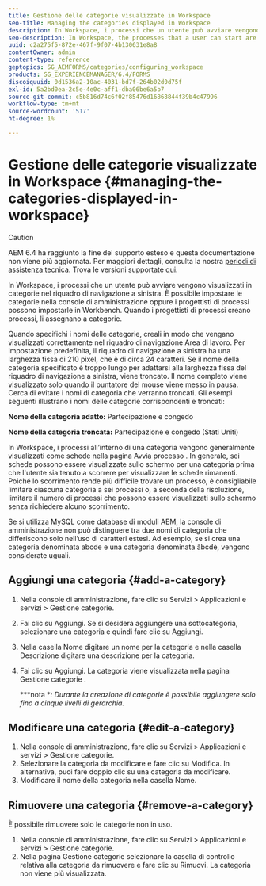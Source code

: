 ```yaml
---
title: Gestione delle categorie visualizzate in Workspace
seo-title: Managing the categories displayed in Workspace
description: In Workspace, i processi che un utente può avviare vengono visualizzati in categorie nel riquadro di navigazione a sinistra. Scopri come gestire queste categorie visualizzate in Workspace.
seo-description: In Workspace, the processes that a user can start are displayed in categories in the left navigation pane. Learn how you can manage these categories displayed in Workspace.
uuid: c2a275f5-872e-467f-9f07-4b130631e8a8
contentOwner: admin
content-type: reference
geptopics: SG_AEMFORMS/categories/configuring_workspace
products: SG_EXPERIENCEMANAGER/6.4/FORMS
discoiquuid: 0d1536a2-10ac-4031-bd7f-264b02d0d75f
exl-id: 5a2bd0ea-2c5e-4e0c-aff1-dba06be6a5b7
source-git-commit: c5b816d74c6f02f85476d16868844f39b4c47996
workflow-type: tm+mt
source-wordcount: '517'
ht-degree: 1%

---
```


# Gestione delle categorie visualizzate in Workspace {#managing-the-categories-displayed-in-workspace}

>[!CAUTION]
>
>AEM 6.4 ha raggiunto la fine del supporto esteso e questa documentazione non viene più aggiornata. Per maggiori dettagli, consulta la nostra [periodi di assistenza tecnica](https://helpx.adobe.com/it/support/programs/eol-matrix.html). Trova le versioni supportate [qui](https://experienceleague.adobe.com/docs/).

In Workspace, i processi che un utente può avviare vengono visualizzati in categorie nel riquadro di navigazione a sinistra. È possibile impostare le categorie nella console di amministrazione oppure i progettisti di processi possono impostarle in Workbench. Quando i progettisti di processi creano processi, li assegnano a categorie.

Quando specifichi i nomi delle categorie, creali in modo che vengano visualizzati correttamente nel riquadro di navigazione Area di lavoro. Per impostazione predefinita, il riquadro di navigazione a sinistra ha una larghezza fissa di 210 pixel, che è di circa 24 caratteri. Se il nome della categoria specificato è troppo lungo per adattarsi alla larghezza fissa del riquadro di navigazione a sinistra, viene troncato. Il nome completo viene visualizzato solo quando il puntatore del mouse viene messo in pausa. Cerca di evitare i nomi di categoria che verranno troncati. Gli esempi seguenti illustrano i nomi delle categorie corrispondenti e troncati:

**Nome della categoria adatto:** Partecipazione e congedo

**Nome della categoria troncata:** Partecipazione e congedo (Stati Uniti)

In Workspace, i processi all’interno di una categoria vengono generalmente visualizzati come schede nella pagina Avvia processo . In generale, sei schede possono essere visualizzate sullo schermo per una categoria prima che l&#39;utente sia tenuto a scorrere per visualizzare le schede rimanenti. Poiché lo scorrimento rende più difficile trovare un processo, è consigliabile limitare ciascuna categoria a sei processi o, a seconda della risoluzione, limitare il numero di processi che possono essere visualizzati sullo schermo senza richiedere alcuno scorrimento.

Se si utilizza MySQL come database di moduli AEM, la console di amministrazione non può distinguere tra due nomi di categoria che differiscono solo nell’uso di caratteri estesi. Ad esempio, se si crea una categoria denominata abcde e una categoria denominata âbcdè, vengono considerate uguali.

## Aggiungi una categoria {#add-a-category}

1. Nella console di amministrazione, fare clic su Servizi > Applicazioni e servizi > Gestione categorie.
1. Fai clic su Aggiungi. Se si desidera aggiungere una sottocategoria, selezionare una categoria e quindi fare clic su Aggiungi.
1. Nella casella Nome digitare un nome per la categoria e nella casella Descrizione digitare una descrizione per la categoria.
1. Fai clic su Aggiungi. La categoria viene visualizzata nella pagina Gestione categorie .

   ***nota **: Durante la creazione di categorie è possibile aggiungere solo fino a cinque livelli di gerarchia.*

## Modificare una categoria {#edit-a-category}

1. Nella console di amministrazione, fare clic su Servizi > Applicazioni e servizi > Gestione categorie.
1. Selezionare la categoria da modificare e fare clic su Modifica. In alternativa, puoi fare doppio clic su una categoria da modificare.
1. Modificare il nome della categoria nella casella Nome.

## Rimuovere una categoria {#remove-a-category}

È possibile rimuovere solo le categorie non in uso.

1. Nella console di amministrazione, fare clic su Servizi > Applicazioni e servizi > Gestione categorie.
1. Nella pagina Gestione categorie selezionare la casella di controllo relativa alla categoria da rimuovere e fare clic su Rimuovi. La categoria non viene più visualizzata.
